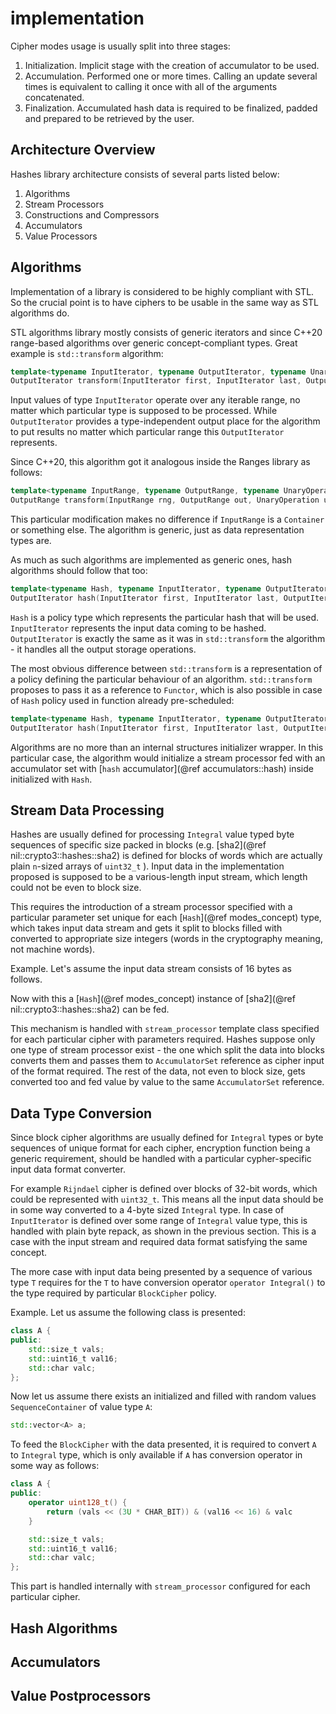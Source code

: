 # implementation

Cipher modes usage is usually split into three stages:

1. Initialization. Implicit stage with the creation of accumulator to be used.
2. Accumulation. Performed one or more times. Calling an update several times is equivalent to calling it once with all of the arguments concatenated.
3. Finalization. Accumulated hash data is required to be finalized, padded and prepared to be retrieved by the user.

## Architecture Overview

Hashes library architecture consists of several parts listed below:

1. Algorithms
2. Stream Processors
3. Constructions and Compressors
4. Accumulators
5. Value Processors

## Algorithms

Implementation of a library is considered to be highly compliant with STL. So the crucial point is to have ciphers to be usable in the same way as STL algorithms do.

STL algorithms library mostly consists of generic iterators and since C++20 range-based algorithms over generic concept-compliant types. Great example is `std::transform` algorithm:

```cpp
template<typename InputIterator, typename OutputIterator, typename UnaryOperation>
OutputIterator transform(InputIterator first, InputIterator last, OutputIterator out, UnaryOperation unary_op);
```

Input values of type `InputIterator` operate over any iterable range, no matter which particular type is supposed to be processed. While `OutputIterator` provides a type-independent output place for the algorithm to put results no matter which particular range this `OutputIterator` represents.

Since C++20, this algorithm got it analogous inside the Ranges library as follows:

```cpp
template<typename InputRange, typename OutputRange, typename UnaryOperation>
OutputRange transform(InputRange rng, OutputRange out, UnaryOperation unary_op);
```

This particular modification makes no difference if `InputRange` is a `Container` or something else. The algorithm is generic, just as data representation types are.

As much as such algorithms are implemented as generic ones, hash algorithms should follow that too:

```cpp
template<typename Hash, typename InputIterator, typename OutputIterator>
OutputIterator hash(InputIterator first, InputIterator last, OutputIterator out);
```

`Hash` is a policy type which represents the particular hash that will be used. `InputIterator` represents the input data coming to be hashed. `OutputIterator` is exactly the same as it was in `std::transform` the algorithm - it handles all the output storage operations.

The most obvious difference between `std::transform` is a representation of a policy defining the particular behaviour of an algorithm. `std::transform` proposes to pass it as a reference to `Functor`, which is also possible in case of `Hash` policy used in function already pre-scheduled:

```cpp
template<typename Hash, typename InputIterator, typename OutputIterator>
OutputIterator hash(InputIterator first, InputIterator last, OutputIterator out);
```

Algorithms are no more than an internal structures initializer wrapper. In this particular case, the algorithm would initialize a stream processor fed with an accumulator set with \[`hash` accumulator]\(@ref accumulators::hash) inside initialized with `Hash`.

## Stream Data Processing

Hashes are usually defined for processing `Integral` value typed byte sequences of specific size packed in blocks (e.g. \[sha2]\(@ref nil::crypto3::hashes::sha2) is defined for blocks of words which are actually plain `n`-sized arrays of `uint32_t` ). Input data in the implementation proposed is supposed to be a various-length input stream, which length could not be even to block size.

This requires the introduction of a stream processor specified with a particular parameter set unique for each \[`Hash`]\(@ref modes_concept) type, which takes input data stream and gets it split to blocks filled with converted to appropriate size integers (words in the cryptography meaning, not machine words).

Example. Let's assume the input data stream consists of 16 bytes as follows.

Now with this a \[`Hash`]\(@ref modes_concept) instance of \[sha2]\(@ref nil::crypto3::hashes::sha2) can be fed.

This mechanism is handled with `stream_processor` template class specified for each particular cipher with parameters required. Hashes suppose only one type of stream processor exist - the one which split the data into blocks converts them and passes them to `AccumulatorSet` reference as cipher input of the format required. The rest of the data, not even to block size, gets converted too and fed value by value to the same `AccumulatorSet` reference.

## Data Type Conversion

Since block cipher algorithms are usually defined for `Integral` types or byte sequences of unique format for each cipher, encryption function being a generic requirement, should be handled with a particular cypher-specific input data format converter.

For example `Rijndael` cipher is defined over blocks of 32-bit words, which could be represented with `uint32_t`. This means all the input data should be in some way converted to a 4-byte sized `Integral` type. In case of `InputIterator` is defined over some range of `Integral` value type, this is handled with plain byte repack, as shown in the previous section. This is a case with the input stream and required data format satisfying the same concept.

The more case with input data being presented by a sequence of various type `T` requires for the `T` to have conversion operator `operator Integral()` to the type required by particular `BlockCipher` policy.

Example. Let us assume the following class is presented:

```cpp
class A {
public:
    std::size_t vals;
    std::uint16_t val16;
    std::char valc;
};
```

Now let us assume there exists an initialized and filled with random values `SequenceContainer` of value type `A`:

```cpp
std::vector<A> a;
```

To feed the `BlockCipher` with the data presented, it is required to convert `A` to `Integral` type, which is only available if `A` has conversion operator in some way as follows:

```cpp
class A {
public:
    operator uint128_t() {
        return (vals << (3U * CHAR_BIT)) & (val16 << 16) & valc
    }

    std::size_t vals;
    std::uint16_t val16;
    std::char valc;
};
```

This part is handled internally with `stream_processor` configured for each particular cipher.

## Hash Algorithms

## Accumulators

## Value Postprocessors
